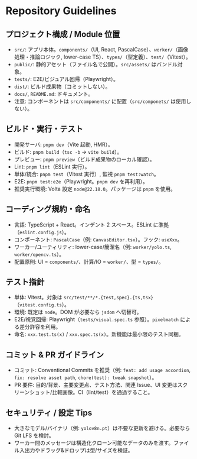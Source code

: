 # Repository Guidelines

## プロジェクト構成 / Module 位置
- `src/`: アプリ本体。`components/`（UI, React, PascalCase）、`worker/`（画像処理・推論ロジック, lower-case TS）、`types/`（型定義）、`test/`（Vitest）。
- `public/`: 静的アセット（ファイル名で公開）。`src/assets/` はバンドル対象。
- `tests/`: E2E/ビジュアル回帰（Playwright）。
- `dist/`: ビルド成果物（コミットしない）。
- `docs/`, `README.md`: ドキュメント。
- 注意: コンポーネントは `src/components/` に配置（`src/componets/` は使用しない）。

## ビルド・実行・テスト
- 開発サーバ: `pnpm dev`（Vite 起動, HMR）。
- ビルド: `pnpm build`（`tsc -b` → `vite build`）。
- プレビュー: `pnpm preview`（ビルド成果物のローカル確認）。
- Lint: `pnpm lint`（ESLint 実行）。
- 単体/統合: `pnpm test`（Vitest 実行）, 監視 `pnpm test:watch`。
- E2E: `pnpm test:e2e`（Playwright。`pnpm dev` を再利用）。
- 推奨実行環境: Volta 設定 `node@22.18.0`。パッケージは `pnpm` を使用。

## コーディング規約・命名
- 言語: TypeScript + React。インデント 2 スペース。ESLint に準拠（`eslint.config.js`）。
- コンポーネント: `PascalCase`（例: `CanvasEditor.tsx`）。フック: `useXxx`。
- ワーカー/ユーティリティ: lower-case/簡潔名（例: `worker/yolo.ts`, `worker/opencv.ts`）。
- 配置原則: UI = `components/`、計算/IO = `worker/`、型 = `types/`。

## テスト指針
- 単体: Vitest。対象は `src/test/**/*.{test,spec}.{ts,tsx}`（`vitest.config.ts`）。
- 環境: 既定は `node`。DOM が必要なら `jsdom` へ切替可。
- E2E/視覚回帰: Playwright（`tests/visual.spec.ts` 参照）。`pixelmatch` による差分許容を利用。
- 命名: `xxx.test.ts(x)` / `xxx.spec.ts(x)`。新機能は最小限のテスト同梱。

## コミット & PR ガイドライン
- コミット: Conventional Commits を推奨（例: `feat: add usage accordion`, `fix: resolve asset path`, `chore(test): tweak snapshot`）。
- PR 要件: 目的/背景、主要変更点、テスト方法、関連 Issue、UI 変更はスクリーンショット/比較画像。CI（lint/test）を通過すること。

## セキュリティ / 設定 Tips
- 大きなモデル/バイナリ（例: `yolov8n.pt`）は不要な更新を避ける。必要なら Git LFS を検討。
- ワーカー間のメッセージは構造化クローン可能なデータのみを渡す。ファイル入出力やドラッグ&ドロップは型/サイズを検証。
